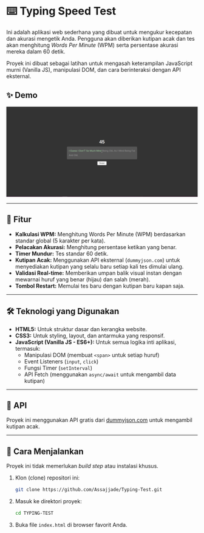 # ⌨️ Typing Speed Test

Ini adalah aplikasi web sederhana yang dibuat untuk mengukur kecepatan dan akurasi mengetik Anda. Pengguna akan diberikan kutipan acak dan tes akan menghitung *Words Per Minute* (WPM) serta persentase akurasi mereka dalam 60 detik.

Proyek ini dibuat sebagai latihan untuk mengasah keterampilan JavaScript murni (Vanilla JS), manipulasi DOM, dan cara berinteraksi dengan API eksternal.

## ✨ Demo

![alt text](image.png)



---

## 🚀 Fitur

* **Kalkulasi WPM:** Menghitung Words Per Minute (WPM) berdasarkan standar global (5 karakter per kata).
* **Pelacakan Akurasi:** Menghitung persentase ketikan yang benar.
* **Timer Mundur:** Tes standar 60 detik.
* **Kutipan Acak:** Menggunakan API eksternal (`dummyjson.com`) untuk menyediakan kutipan yang selalu baru setiap kali tes dimulai ulang.
* **Validasi Real-time:** Memberikan umpan balik visual instan dengan mewarnai huruf yang benar (hijau) dan salah (merah).
* **Tombol Restart:** Memulai tes baru dengan kutipan baru kapan saja.

---

## 🛠️ Teknologi yang Digunakan

* **HTML5:** Untuk struktur dasar dan kerangka website.
* **CSS3:** Untuk styling, layout, dan antarmuka yang responsif.
* **JavaScript (Vanilla JS - ES6+):** Untuk semua logika inti aplikasi, termasuk:
    * Manipulasi DOM (membuat `<span>` untuk setiap huruf)
    * Event Listeners (`input`, `click`)
    * Fungsi Timer (`setInterval`)
    * API Fetch (menggunakan `async/await` untuk mengambil data kutipan)

---

## 🔌 API

Proyek ini menggunakan API gratis dari [dummyjson.com](https://dummyjson.com/docs/quotes) untuk mengambil kutipan acak.

---

## 🏁 Cara Menjalankan

Proyek ini tidak memerlukan *build step* atau instalasi khusus.

1.  Klon (clone) repositori ini:
    ```bash
    git clone https://github.com/Assajjade/Typing-Test.git
    ```
2.  Masuk ke direktori proyek:
    ```bash
    cd TYPING-TEST
    ```
3.  Buka file `index.html` di browser favorit Anda.